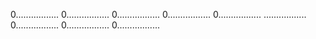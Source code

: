 0.................
0.................
0.................
0.................
0.................
.................
0.................
0.................
0.................

